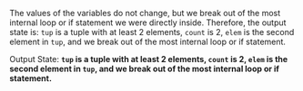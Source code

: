 The values of the variables do not change, but we break out of the most internal loop or if statement we were directly inside. Therefore, the output state is: `tup` is a tuple with at least 2 elements, `count` is 2, `elem` is the second element in `tup`, and we break out of the most internal loop or if statement.

Output State: **`tup` is a tuple with at least 2 elements, `count` is 2, `elem` is the second element in `tup`, and we break out of the most internal loop or if statement.**